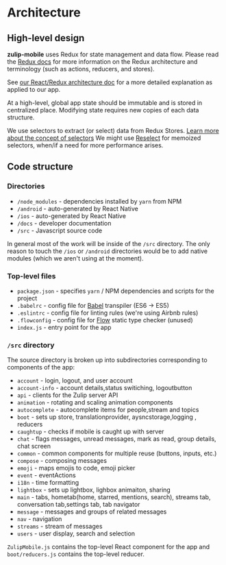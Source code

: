 # Architecture

## High-level design

**zulip-mobile** uses Redux for state management and data flow. Please
read the [Redux docs](http://redux.js.org) for more information on the Redux
architecture and terminology (such as actions, reducers, and stores).

See [our React/Redux architecture doc](architecture/react.md) for a more
detailed explanation as applied to our app.

At a high-level, global app state should be immutable and is stored in
centralized place. Modifying state requires new copies of each data structure.

We use selectors to extract (or select) data from Redux Stores. [Learn more
about the concept of selectors](http://redux.js.org/docs/recipes/ComputingDerivedData.html)
We might use [Reselect](https://github.com/reactjs/reselect) for memoized
selectors, when/if a need for more performance arises.

## Code structure

### Directories

* `/node_modules` - dependencies installed by `yarn` from NPM
* `/android` - auto-generated by React Native
* `/ios` - auto-generated by React Native
* `/docs` - developer documentation
* `/src` - Javascript source code

In general most of the work will be inside of the `/src` directory. The only
reason to touch the `/ios` or `/android` directories would be to add native
modules (which we aren't using at the moment).

### Top-level files
* `package.json` - specifies `yarn` / NPM dependencies and scripts for the project
* `.babelrc` - config file for [Babel](https://babeljs.io/) transpiler (ES6
  -> ES5)
* `.eslintrc` - config file for linting rules (we're using Airbnb rules)
* `.flowconfig` - config file for [Flow](https://flowtype.org/) static type
checker (unused)
* `index.js` - entry point for the app

### `/src` directory

The source directory is broken up into subdirectories corresponding to
components of the app:
* `account` - login, logout, and user account
* `account-info` - account details,status switiching, logoutbutton
* `api` - clients for the Zulip server API
* `animation` - rotating and scaling animation components
* `autocomplete` - autocomplete items for people,stream and topics
* `boot` - sets up store, translationprovider, aysncstorage,logging , reducers
* `caughtup` - checks if mobile is caught up with server
* `chat` - flags messages, unread messages, mark as read, group details, chat screen
* `common` - common components for multiple reuse (buttons, inputs, etc.)
* `compose` - composing messages
* `emoji` - maps emojis to code, emoji picker
* `event` - eventActions
* `i18n` - time formatting
* `lightbox` - sets up lightbox, lighbox animaiton, sharing
* `main` - tabs, hometab(home, starred, mentions, search),  streams tab, conversation tab,settings tab, tab navigator
* `message` - messages and groups of related messages
* `nav` - navigation
* `streams` - stream of messages
* `users` - user display, search and selection


`ZulipMobile.js` contains the top-level React component for the app and
`boot/reducers.js` contains the top-level reducer.
